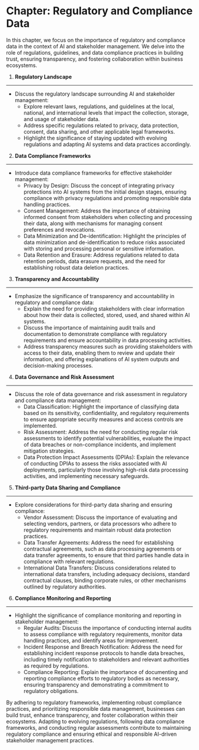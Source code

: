 Chapter: Regulatory and Compliance Data
=======================================

In this chapter, we focus on the importance of regulatory and compliance data in the context of AI and stakeholder management. We delve into the role of regulations, guidelines, and data compliance practices in building trust, ensuring transparency, and fostering collaboration within business ecosystems.

1. **Regulatory Landscape**
---------------------------

* Discuss the regulatory landscape surrounding AI and stakeholder management:
  * Explore relevant laws, regulations, and guidelines at the local, national, and international levels that impact the collection, storage, and usage of stakeholder data.
  * Address specific regulations related to privacy, data protection, consent, data sharing, and other applicable legal frameworks.
  * Highlight the significance of staying updated with evolving regulations and adapting AI systems and data practices accordingly.

2. **Data Compliance Frameworks**
---------------------------------

* Introduce data compliance frameworks for effective stakeholder management:
  * Privacy by Design: Discuss the concept of integrating privacy protections into AI systems from the initial design stages, ensuring compliance with privacy regulations and promoting responsible data handling practices.
  * Consent Management: Address the importance of obtaining informed consent from stakeholders when collecting and processing their data, along with mechanisms for managing consent preferences and revocations.
  * Data Minimization and De-identification: Highlight the principles of data minimization and de-identification to reduce risks associated with storing and processing personal or sensitive information.
  * Data Retention and Erasure: Address regulations related to data retention periods, data erasure requests, and the need for establishing robust data deletion practices.

3. **Transparency and Accountability**
--------------------------------------

* Emphasize the significance of transparency and accountability in regulatory and compliance data:
  * Explain the need for providing stakeholders with clear information about how their data is collected, stored, used, and shared within AI systems.
  * Discuss the importance of maintaining audit trails and documentation to demonstrate compliance with regulatory requirements and ensure accountability in data processing activities.
  * Address transparency measures such as providing stakeholders with access to their data, enabling them to review and update their information, and offering explanations of AI system outputs and decision-making processes.

4. **Data Governance and Risk Assessment**
------------------------------------------

* Discuss the role of data governance and risk assessment in regulatory and compliance data management:
  * Data Classification: Highlight the importance of classifying data based on its sensitivity, confidentiality, and regulatory requirements to ensure appropriate security measures and access controls are implemented.
  * Risk Assessment: Address the need for conducting regular risk assessments to identify potential vulnerabilities, evaluate the impact of data breaches or non-compliance incidents, and implement mitigation strategies.
  * Data Protection Impact Assessments (DPIAs): Explain the relevance of conducting DPIAs to assess the risks associated with AI deployments, particularly those involving high-risk data processing activities, and implementing necessary safeguards.

5. **Third-party Data Sharing and Compliance**
----------------------------------------------

* Explore considerations for third-party data sharing and ensuring compliance:
  * Vendor Assessment: Discuss the importance of evaluating and selecting vendors, partners, or data processors who adhere to regulatory requirements and maintain robust data protection practices.
  * Data Transfer Agreements: Address the need for establishing contractual agreements, such as data processing agreements or data transfer agreements, to ensure that third parties handle data in compliance with relevant regulations.
  * International Data Transfers: Discuss considerations related to international data transfers, including adequacy decisions, standard contractual clauses, binding corporate rules, or other mechanisms outlined by regulatory authorities.

6. **Compliance Monitoring and Reporting**
------------------------------------------

* Highlight the significance of compliance monitoring and reporting in stakeholder management:
  * Regular Audits: Discuss the importance of conducting internal audits to assess compliance with regulatory requirements, monitor data handling practices, and identify areas for improvement.
  * Incident Response and Breach Notification: Address the need for establishing incident response protocols to handle data breaches, including timely notification to stakeholders and relevant authorities as required by regulations.
  * Compliance Reporting: Explain the importance of documenting and reporting compliance efforts to regulatory bodies as necessary, ensuring transparency and demonstrating a commitment to regulatory obligations.

By adhering to regulatory frameworks, implementing robust compliance practices, and prioritizing responsible data management, businesses can build trust, enhance transparency, and foster collaboration within their ecosystems. Adapting to evolving regulations, following data compliance frameworks, and conducting regular assessments contribute to maintaining regulatory compliance and ensuring ethical and responsible AI-driven stakeholder management practices.
